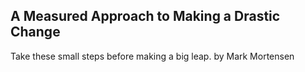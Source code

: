 ## A Measured Approach to Making a Drastic Change

Take these small steps before making a big leap. by Mark Mortensen
